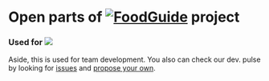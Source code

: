 # Open parts of [![FoodGuide](https://cdn.jsdelivr.net/gh/FavoriStyle/FoodGuide@0.0.1-k/assets/images/logo_violet.png)](https://foodguide.in.ua) project
### Used for [![](https://data.jsdelivr.com/v1/package/gh/FavoriStyle/FoodGuide/badge)](https://www.jsdelivr.com/package/gh/FavoriStyle/FoodGuide)
Aside, this is used for team development. You also can check our dev. pulse by looking for [issues](https://github.com/FavoriStyle/FoodGuide/issues) and [propose your own](https://github.com/FavoriStyle/FoodGuide/issues/new).
